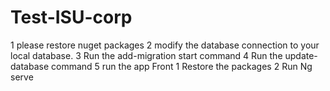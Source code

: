 # Test-ISU-corp
1 please restore nuget packages
2 modify the database connection to your local database.
3 Run the add-migration start command
4 Run the update-database command
5 run the app
Front
1 Restore the packages
2 Run Ng serve
